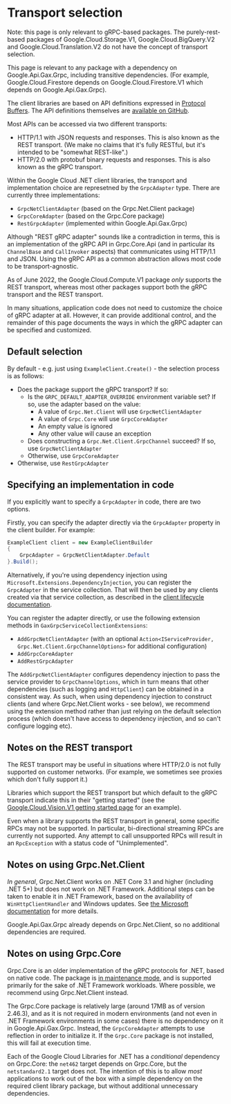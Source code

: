 # Transport selection

Note: this page is only relevant to gRPC-based packages.
The purely-rest-based packages of Google.Cloud.Storage.V1,
Google.Cloud.BigQuery.V2 and Google.Cloud.Translation.V2 do not
have the concept of transport selection.

This page is relevant to any package with a dependency on Google.Api.Gax.Grpc,
including transitive dependencies. (For example, Google.Cloud.Firestore depends
on Google.Cloud.Firestore.V1 which depends on Google.Api.Gax.Grpc).

The client libraries are based on API definitions expressed in
[Protocol Buffers](https://protobuf.dev).
The API definitions themselves are [available on GitHub](https://github.com/googleapis/googleapis).

Most APIs can be accessed via two different transports:

- HTTP/1.1 with JSON requests and responses. This is also known as the REST transport.
  (We make no claims that it's fully RESTful, but it's intended to be "somewhat REST-like".)
- HTTP/2.0 with protobuf binary requests and responses. This is also known as the gRPC
  transport.

Within the Google Cloud .NET client libraries, the transport and implementation choice are
represetned by the `GrpcAdapter` type. There are currently three implementations:

- `GrpcNetClientAdapter` (based on the Grpc.Net.Client package)
- `GrpcCoreAdapter` (based on the Grpc.Core package)
- `RestGrpcAdapter` (implemented within Google.Api.Gax.Grpc)

Although "REST gRPC adapter" sounds like a contradiction in terms, this is an implementation of the gRPC API
in Grpc.Core.Api (and in particular its `ChannelBase` and `CallInvoker` aspects) that communicates using HTTP/1.1 and JSON.
Using the gRPC API as a common abstraction allows most code to be transport-agnostic.

As of June 2022, the Google.Cloud.Compute.V1 package *only* supports the REST transport, whereas most other
packages support both the gRPC transport and the REST transport.

In many situations, application code does not need to customize the choice of gRPC adapter at all.
However, it can provide additional control, and the remainder of this page documents the ways in which the
gRPC adapter can be specified and customized.

## Default selection

By default - e.g. just using `ExampleClient.Create()` - the selection process is as follows:

- Does the package support the gRPC transport? If so:
  - Is the `GRPC_DEFAULT_ADAPTER_OVERRIDE` environment variable set? If so, use the adapter based on the value:
    - A value of `Grpc.Net.Client` will use `GrpcNetClientAdapter`
    - A value of `Grpc.Core` will use `GrpcCoreAdapter`
    - An empty value is ignored
    - Any other value will cause an exception
  - Does constructing a `Grpc.Net.Client.GrpcChannel` succeed? If so, use `GrpcNetClientAdapter`
  - Otherwise, use `GrpcCoreAdapter`
- Otherwise, use `RestGrpcAdapter`

## Specifying an implementation in code

If you explicitly want to specify a `GrpcAdapter` in code, there are two options.

Firstly, you can specify the adapter directly via the `GrpcAdapter` property in the client builder. For example:

```csharp
ExampleClient client = new ExampleClientBuilder
{
    GrpcAdapter = GrpcNetClientAdapter.Default
}.Build();
```

Alternatively, if you're using dependency injection using `Microsoft.Extensions.DependencyInjection`,
you can register the `GrpcAdapter` in the service collection. That will then be used by any clients
created via that service collection, as described in the [client lifecycle documentation](client-lifecycle.md).

You can register the adapter directly, or use the following extension methods in `GaxGrpcServiceCollectionExtensions`:

- `AddGrpcNetClientAdapter` (with an optional `Action<IServiceProvider, Grpc.Net.Client.GrpcChannelOptions>` for additional configuration)
- `AddGrpcCoreAdapter`
- `AddRestGrpcAdapter`

The `AddGrpcNetClientAdapter` configures dependency injection to pass the service provider to `GrpcChannelOptions`,
which in turn means that other dependencies (such as logging and `HttpClient`) can be obtained in a consistent way.
As such, when using dependency injection to construct clients (and where Grpc.Net.Client works - see below),
we recommend using the extension method rather than just relying on the default selection process
(which doesn't have access to dependency injection, and so can't configure logging etc).

## Notes on the REST transport

The REST transport may be useful in situations where HTTP/2.0 is not fully supported on customer networks.
(For example, we sometimes see proxies which don't fully support it.)

Libraries which support the REST transport but which default to the gRPC transport indicate this in their
"getting started" (see the [Google.Cloud.Vision.V1 getting started page](https://cloud.google.com/dotnet/docs/reference/Google.Cloud.Vision.V1/latest) for an example).

Even when a library supports the REST transport in general, some specific RPCs may not be supported. In particular, bi-directional streaming RPCs are currently not supported. Any attempt to call unsupported RPCs will result in an `RpcException` with a status code of "Unimplemented".

## Notes on using Grpc.Net.Client

*In general*, Grpc.Net.Client works on .NET Core 3.1 and higher (including .NET 5+) but does not work on .NET Framework.
Additional steps can be taken to enable it in .NET Framework, based on the availability of `WinHttpClientHandler`
and Windows updates. See [the Microsoft
documentation](https://docs.microsoft.com/en-us/aspnet/core/grpc/supported-platforms?view=aspnetcore-6.0#net-grpc-client-requirements) for more details.

Google.Api.Gax.Grpc already depends on Grpc.Net.Client, so no additional dependencies are required.

## Notes on using Grpc.Core

Grpc.Core is an older implementation of the gRPC protocols for .NET, based on native code.
The package is [in maintenance mode](https://grpc.io/blog/grpc-csharp-future/), and is supported
primarily for the sake of .NET Framework workloads. Where possible, we recommend using Grpc.Net.Client instead.

The Grpc.Core package is relatively large (around 17MB as of version 2.46.3), and as it is not required
in modern environments (and not even in .NET Framework environments in some cases) there is no dependency
on it in Google.Api.Gax.Grpc. Instead, the `GrpcCoreAdapter` attempts to use reflection in order to initialize
it. If the `Grpc.Core` package is not installed, this will fail at execution time.

Each of the Google Cloud Libraries for .NET has a *conditional* dependency on Grpc.Core: the `net462` target
depends on Grpc.Core, but the `netstandard2.1` target does not. The intention of this is to allow *most*
applications to work out of the box with a simple dependency on the required client library package, but without
additional unnecessary dependencies.

